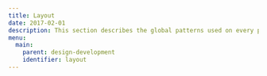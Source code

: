 ```yaml
---
title: Layout
date: 2017-02-01
description: This section describes the global patterns used on every page of a site using the Standards.
menu:
  main:
    parent: design-development
    identifier: layout
---
```

